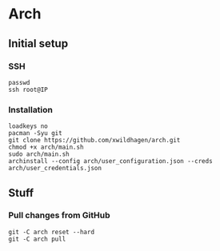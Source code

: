 # Arch

## Initial setup

### SSH

```
passwd
ssh root@IP
```

### Installation

```
loadkeys no
pacman -Syu git
git clone https://github.com/xwildhagen/arch.git
chmod +x arch/main.sh
sudo arch/main.sh
archinstall --config arch/user_configuration.json --creds arch/user_credentials.json
```

## Stuff

### Pull changes from GitHub

```
git -C arch reset --hard
git -C arch pull
```
